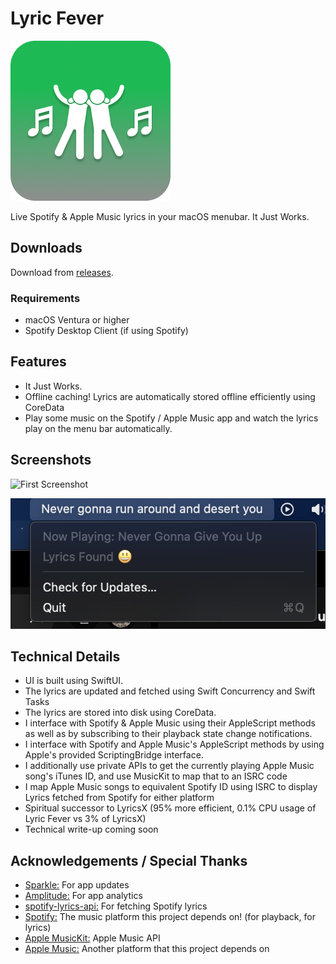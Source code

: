 # Lyric Fever

![Logo](logo.png)

Live Spotify & Apple Music lyrics in your macOS menubar. It Just Works.

## Downloads

Download from [releases](https://github.com/aviwad/SpotifyLyricsInMenubar/releases).

### Requirements

- macOS Ventura or higher
- Spotify Desktop Client (if using Spotify)

## Features

- It Just Works.
- Offline caching! Lyrics are automatically stored offline efficiently using CoreData
- Play some music on the Spotify / Apple Music app and watch the lyrics play on the menu bar automatically.

## Screenshots

![First Screenshot](superShy.gif)

![Second Screenshot](screenshot2.png)

## Technical Details

- UI is built using SwiftUI.
- The lyrics are updated and fetched using Swift Concurrency and Swift Tasks
- The lyrics are stored into disk using CoreData. 
- I interface with Spotify & Apple Music using their AppleScript methods as well as by subscribing to their playback state change notifications.
- I interface with Spotify and Apple Music's AppleScript methods by using Apple's provided ScriptingBridge interface.
- I additionally use private APIs to get the currently playing Apple Music song's iTunes ID, and use MusicKit to map that to an ISRC code
- I map Apple Music songs to equivalent Spotify ID using ISRC to display Lyrics fetched from Spotify for either platform
- Spiritual successor to LyricsX (95% more efficient, 0.1% CPU usage of Lyric Fever vs 3% of LyricsX)
- Technical write-up coming soon


## Acknowledgements / Special Thanks

- [Sparkle:](https://github.com/sparkle-project/Sparkle) For app updates
- [Amplitude:](https://amplitude.com) For app analytics
- [spotify-lyrics-api:](https://github.com/akashrchandran/spotify-lyrics-api) For fetching Spotify lyrics
- [Spotify:](https://spotify.com) The music platform this project depends on! (for playback, for lyrics)
- [Apple MusicKit:](https://developer.apple.com/musickit/) Apple Music API
- [Apple Music:](https://music.apple.com/us/browse) Another platform that this project depends on
